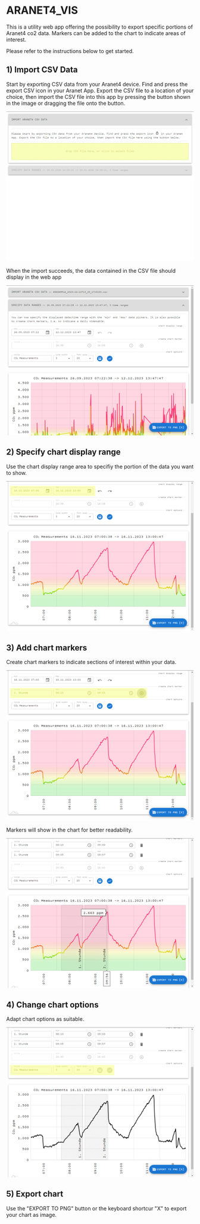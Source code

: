 # ARANET4_VIS

This is a utility web app offering the possibility to export specific portions of Aranet4 co2 data. Markers can be added to the chart to indicate areas of interest.

Please refer to the instructions below to get started.

## 1) Import CSV Data

Start by exporting CSV data from your Aranet4 device. Find and press the export CSV icon in your Aranet App. Export the CSV file to a location of your choice, then import the CSV file into this app by pressing the button shown in the image or dragging the file onto the button.

![CSV dropzone](screens/screen_01.png)

When the import succeeds, the data contained in the CSV file should display in the web app

![data after importing](screens/screen_02.png)

## 2) Specify chart display range

Use the chart display range area to specifiy the portion of the data you want to show.

![Alt text](screens/screen_03.png)

## 3) Add chart markers

Create chart markers to indicate sections of interest within your data.

![Alt text](screens/screen_04.png)

Markers will show in the chart for better readability.

![Alt text](screens/screen_05.png)

## 4) Change chart options

Adapt chart options as suitable.

![Alt text](screens/screen_06.png)

## 5) Export chart

Use the "EXPORT TO PNG" button or the keyboard shortcur "X" to export your chart as image.